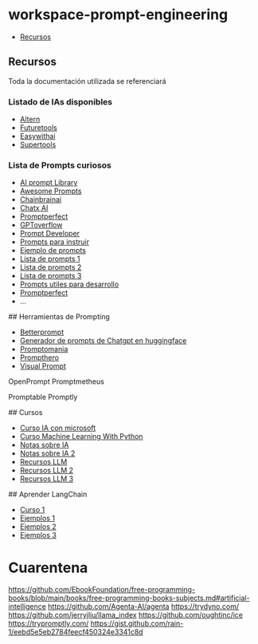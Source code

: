 # workspace-prompt-engineering

- [Recursos](#recursos)





## Recursos

Toda la documentación utilizada se referenciará





### Listado de IAs disponibles

* [Altern](https://altern.ai/)
* [Futuretools](https://www.futuretools.io/)
* [Easywithai](https://easywithai.com/)
* [Supertools](https://supertools.therundown.ai/)






### Lista de Prompts curiosos

* [AI prompt Library](https://contentatscale.ai/ai-prompt-library/)
* [Awesome Prompts](https://github.com/f/awesome-chatgpt-prompts)
* [Chainbrainai](https://www.chainbrainai.com/)
* [Chatx AI](https://chatx.ai/marketplace/category/chatgpt/)
* [Promptperfect](https://promptperfect.jina.ai/)
* [GPToverflow](https://www.gptoverflow.link/questions)
* [Prompt Developer](https://blog.devgenius.io/100-developer-assisting-prompts-for-chatgpt-part-1-52dd8b4002f1)
* [Prompts para instruir](https://github.com/kevinamiri/Instructgpt-prompts)
* [Ejemplo de prompts](https://github.com/yokoffing/ChatGPT-Prompts)
* [Lista de prompts 1](https://mpost.io/100-best-chatgpt-prompts-to-unleash-ais-potential/)
* [Lista de prompts 2](https://www.alvarezjoseph.com/blog/prompts-para-chat-gpt-o-open-ai)
* [Lista de prompts 3](https://santiagocosme.com/mejores-prompts-de-chatgpt-guia-completa/)
* [Prompts utiles para desarrollo](https://github.com/PickleBoxer/dev-chatgpt-prompts)
* [Promptperfect](https://promptperfect.jina.ai/)
* ...





## Herramientas de Prompting

* [Betterprompt](https://github.com/stjordanis/betterprompt)
* [Generador de prompts de Chatgpt en huggingface](https://huggingface.co/spaces/merve/ChatGPT-prompt-generator)
* [Promptomania](https://promptomania.com/)
* [Prompthero](https://prompthero.com/prompt/4d4bddd65da)
* [Visual Prompt](https://tools.saxifrage.xyz/prompt)



OpenPrompt
Promptmetheus

Promptable
Promptly



## Cursos

* [Curso IA con microsoft](https://github.com/microsoft/AI-For-Beginners)
* [Curso Machine Learning With Python](https://www.freecodecamp.org/learn/machine-learning-with-python/)
* [Notas sobre IA](https://github.com/swyxio/ai-notes/tree/main)
* [Notas sobre IA 2](https://github.com/ghimiresunil/LLM-PowerHouse-A-Curated-Guide-for-Large-Language-Models-with-Custom-Training-and-Inferencing)
* [Recursos LLM](https://github.com/Hannibal046/Awesome-LLM)
* [Recursos LLM 2](https://github.com/dair-ai/Prompt-Engineering-Guide/blob/main/README.md)
* [Recursos LLM 3](https://github.com/kasperjunge/LLM-Guide)





## Aprender LangChain

* [Curso 1](https://github.com/davila7/langchain-101/tree/main)
* [Ejemplos 1](https://github.com/krisograbek/LangChain_Tutorials/tree/main)
* [Ejemplos 2](https://github.com/gkamradt/langchain-tutorials/tree/main)
* [Ejemplos 3](https://github.com/dair-ai/Prompt-Engineering-Guide/blob/main/notebooks/pe-chatgpt-langchain.ipynb)



# Cuarentena


https://github.com/EbookFoundation/free-programming-books/blob/main/books/free-programming-books-subjects.md#artificial-intelligence
https://github.com/Agenta-AI/agenta
https://trydyno.com/
https://github.com/jerryjliu/llama_index
https://github.com/oughtinc/ice
https://trypromptly.com/
https://gist.github.com/rain-1/eebd5e5eb2784feecf450324e3341c8d
